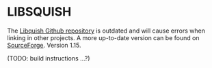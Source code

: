 
# LIBSQUISH

The [Libquish Github repository](https://github.com/KonajuGames/libsquish) is outdated and will cause errors when linking in other projects.
A more up-to-date version can be found on [SourceForge](https://sourceforge.net/projects/libsquish/).
Version 1.15.

(TODO: build instructions ...?)
